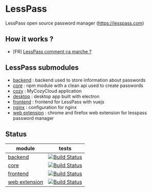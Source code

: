 # LessPass

LessPass open source password manager (https://lesspass.com)


## How it works ?

 * [FR] [LessPass comment ça marche ?](https://medium.com/@guillaume20100/lesspass-comment-%C3%A7a-marche-9f1201fffda5#.h4k8fpgi4)

## LessPass submodules

 - [backend](https://github.com/lesspass/backend) : backend used to store information about passwords
 - [core](https://github.com/lesspass/core) : npm module with a clean api used to create passwords
 - [cozy](https://github.com/lesspass/cozy) : MyCozyCloud application
 - [desktop](https://github.com/lesspass/desktop) : desktop app built with electron
 - [frontend](https://github.com/lesspass/frontend) : frontend for LessPass with vuejs
 - [nginx](https://github.com/lesspass/nginx) : configuration for nginx
 - [web extension](https://github.com/lesspass/webextension) : chrome and firefox web extension for lesspass password manager


## Status

| module | tests |
| --- | --- |
| [backend](https://github.com/lesspass/backend) | [![Build Status](https://travis-ci.org/lesspass/api.svg?branch=master)](https://travis-ci.org/lesspass/backend) |
| [core](https://github.com/lesspass/core) | [![Build Status](https://travis-ci.org/lesspass/core.svg?branch=master)](https://travis-ci.org/lesspass/core) |
| [frontend](https://github.com/lesspass/frontend) | [![Build Status](https://travis-ci.org/lesspass/frontend.svg?branch=master)](https://travis-ci.org/lesspass/frontend) |
| [web extension](https://github.com/lesspass/webextension) | [![Build Status](https://travis-ci.org/lesspass/webextension.svg?branch=master)](https://travis-ci.org/lesspass/webextension) |

